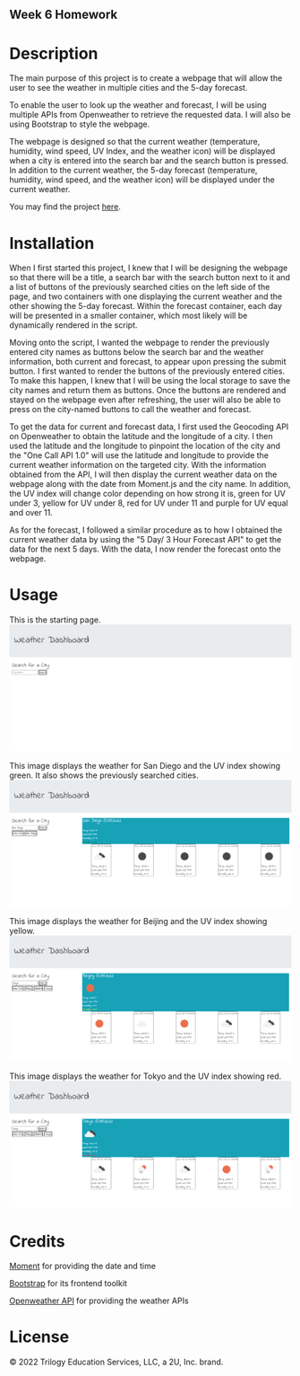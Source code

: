 ## Week 6 Homework

# Description

The main purpose of this project is to create a webpage that will allow the user to see the weather in multiple cities and the 5-day forecast.

To enable the user to look up the weather and forecast, I will be using multiple APIs from Openweather to retrieve the requested data. I will also be using Bootstrap to style the webpage.

The webpage is designed so that the current weather (temperature, humidity, wind speed, UV Index, and the weather icon) will be displayed when a city is entered into the search bar and the search button is pressed. In addition to the current weather, the 5-day forecast (temperature, humidity, wind speed, and the weather icon) will be displayed under the current weather.

You may find the project [here](https://yahplee.github.io/weather-forecast/).

# Installation

When I first started this project, I knew that I will be designing the webpage so that there will be a title, a search bar with the search button next to it and a list of buttons of the previously searched cities on the left side of the page, and two containers with one displaying the current weather and the other showing the 5-day forecast. Within the forecast container, each day will be presented in a smaller container, which most likely will be dynamically rendered in the script.

Moving onto the script, I wanted the webpage to render the previously entered city names as buttons below the search bar and the weather information, both current and forecast, to appear upon pressing the submit button. I first wanted to render the buttons of the previously entered cities. To make this happen, I knew that I will be using the local storage to save the city names and return them as buttons. Once the buttons are rendered and stayed on the webpage even after refreshing, the user will also be able to press on the city-named buttons to call the weather and forecast.

To get the data for current and forecast data, I first used the Geocoding API on Openweather to obtain the latitude and the longitude of a city. I then used the latitude and the longitude to pinpoint the location of the city and the "One Call API 1.0" will use the latitude and longitude to provide the current weather information on the targeted city. With the information obtained from the API, I will then display the current weather data on the webpage along with the date from Moment.js and the city name. In addition, the UV index will change color depending on how strong it is, green for UV under 3, yellow for UV under 8, red for UV under 11 and purple for UV equal and over 11.

As for the forecast, I followed a similar procedure as to how I obtained the current weather data by using the "5 Day/ 3 Hour Forecast API" to get the data for the next 5 days. With the data, I now render the forecast onto the webpage.

# Usage

This is the starting page.
![Start Page](./assets/images/Start.png)

This image displays the weather for San Diego and the UV index showing green. It also shows the previously searched cities.
![San Diego weather and UV index green](./assets/images/sandiego-green.png)

This image displays the weather for Beijing and the UV index showing yellow.
![Beijing weather and UV index yellow](./assets/images/beijing-yellow.png)

This image displays the weather for Tokyo and the UV index showing red.
![Tokyo weather and UV index red](./assets/images/tokyo-red.png)

# Credits

[Moment](https://momentjs.com/) for providing the date and time

[Bootstrap](https://getbootstrap.com/docs/4.3/getting-started/introduction/) for its frontend toolkit

[Openweather API](https://openweathermap.org/api) for providing the weather APIs

# License

© 2022 Trilogy Education Services, LLC, a 2U, Inc. brand.
